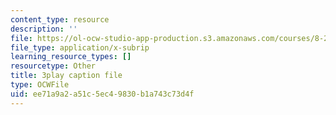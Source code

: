 ```yaml
---
content_type: resource
description: ''
file: https://ol-ocw-studio-app-production.s3.amazonaws.com/courses/8-286-the-early-universe-fall-2013/ee71a9a2a51c5ec49830b1a743c73d4f_wuPEmfon9lg.vtt
file_type: application/x-subrip
learning_resource_types: []
resourcetype: Other
title: 3play caption file
type: OCWFile
uid: ee71a9a2-a51c-5ec4-9830-b1a743c73d4f
---
```

